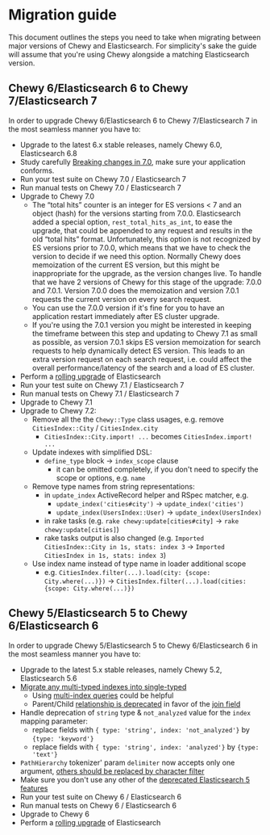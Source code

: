 # Migration guide

This document outlines the steps you need to take when migrating between major versions of
Chewy and Elasticsearch. For simplicity's sake the guide will assume that you're using
Chewy alongside a matching Elasticsearch version.

## Chewy 6/Elasticsearch 6 to Chewy 7/Elasticsearch 7

In order to upgrade Chewy 6/Elasticsearch 6 to Chewy 7/Elasticsearch 7 in the most seamless manner you have to:

* Upgrade to the latest 6.x stable releases, namely Chewy 6.0, Elasticsearch 6.8
* Study carefully [Breaking changes in 7.0](https://www.elastic.co/guide/en/elasticsearch/reference/current/breaking-changes-7.0.htmll), make sure your application conforms.
* Run your test suite on Chewy 7.0 / Elasticsearch 7
* Run manual tests on Chewy 7.0 / Elasticsearch 7
* Upgrade to Chewy 7.0
  * The “total hits” counter is an integer for ES versions < 7 and an object (hash) for the versions starting from 7.0.0. Elasticsearch added a special option, `rest_total_hits_as_int`, to ease the upgrade, that could be appended to any request and results in the old “total hits” format. Unfortunately, this option is not recognized by ES versions prior to 7.0.0, which means that we have to check the version to decide if we need this option.
    Normally Chewy does memoization of the current ES version, but this might be inappropriate for the upgrade, as the version changes live.
    To handle that we have 2 versions of Chewy for this stage of the upgrade: 7.0.0 and 7.0.1. Version 7.0.0 does the memoization and version 7.0.1 requests the current version on every search request. 
  * You can use the 7.0.0 version if it's fine for you to have an application restart immediately after ES cluster upgrade.
  * If you're using the 7.0.1 version you might be interested in keeping the timeframe between this step and updating to Chewy 7.1 as small as possible, as version 7.0.1 skips ES version memoization for search requests to help dynamically detect ES version. This leads to an extra version request on each search request, i.e. could affect the overall performance/latency of the search and a load of ES cluster.
* Perform a [rolling upgrade](https://www.elastic.co/guide/en/elasticsearch/reference//rolling-upgrades.html) of Elasticsearch
* Run your test suite on Chewy 7.1 / Elasticsearch 7
* Run manual tests on Chewy 7.1 / Elasticsearch 7
* Upgrade to Chewy 7.1
* Upgrade to Chewy 7.2:
  * Remove all the the `Chewy::Type` class usages, e.g. remove `CitiesIndex::City` / `CitiesIndex.city`
    * `CitiesIndex::City.import! ...` becomes `CitiesIndex.import! ...`
  * Update indexes with simplified DSL:
    * `define_type` block -> `index_scope` clause
      * it can be omitted completely, if you don't need to specify the scope or options, e.g. `name`
  * Remove type names from string representations:
    * in `update_index` ActiveRecord helper and RSpec matcher, e.g.
      * `update_index('cities#city')` -> `update_index('cities')`
      * `update_index(UsersIndex::User)` -> `update_index(UsersIndex)`
    * in rake tasks (e.g. `rake chewy:update[cities#city]` -> `rake chewy:update[cities]`)
    * rake tasks output is also changed (e.g. `Imported CitiesIndex::City in 1s, stats: index 3` -> `Imported CitiesIndex in 1s, stats: index 3`)
  * Use index name instead of type name in loader additional scope
    * e.g. `CitiesIndex.filter(...).load(city: {scope: City.where(...)})` -> `CitiesIndex.filter(...).load(cities: {scope: City.where(...)})`

## Chewy 5/Elasticsearch 5 to Chewy 6/Elasticsearch 6

In order to upgrade Chewy 5/Elasticsearch 5 to Chewy 6/Elasticsearch 6 in the most seamless manner you have to:

* Upgrade to the latest 5.x stable releases, namely Chewy 5.2, Elasticsearch 5.6
* [Migrate any multi-typed indexes into single-typed](https://www.elastic.co/guide/en/elasticsearch/reference/6.8/removal-of-types.html)
  * Using [multi-index queries](https://github.com/toptal/chewy/pull/657) could be helpful
  * Parent/Child [relationship is deprecated](https://www.elastic.co/guide/en/elasticsearch/reference/6.8/removal-of-types.html#parent-child-mapping-types) in favor of the [join field](https://www.elastic.co/guide/en/elasticsearch/reference/6.8/parent-join.html)
* Handle deprecation of `string` type & `not_analyzed` value for the `index` mapping parameter:
  * replace fields with `{ type: 'string', index: 'not_analyzed'}` by `{type: 'keyword'}`
  * replace fields with `{ type: 'string', index: 'analyzed'}` by `{type: 'text'}`
* `PathHierarchy` tokenizer' param `delimiter` now accepts only one argument, [others should be replaced by character filter ](https://discuss.elastic.co/t/multichar-delimiter-in-path-hierarchy-tokenizer/16203)
* Make sure you don't use any other of the [deprecated Elasticsearch 5 features](https://www.elastic.co/guide/en/elasticsearch/reference/6.8/breaking-changes-6.0.html)
* Run your test suite on Chewy 6 / Elasticsearch 6
* Run manual tests on Chewy 6 / Elasticsearch 6
* Upgrade to Chewy 6
* Perform a [rolling upgrade](https://www.elastic.co/guide/en/elasticsearch/reference/6.8/rolling-upgrades.html) of Elasticsearch
